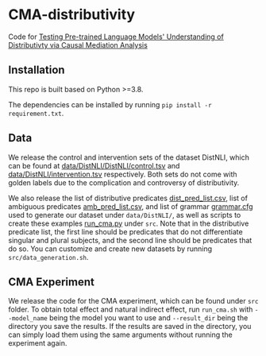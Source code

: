 # CMA-distributivity
Code for [Testing Pre-trained Language Models' Understanding of Distributivty via Causal Mediation Analysis](arxiv)

## Installation
This repo is built based on Python >=3.8.

The dependencies can be installed by running `pip install -r requirement.txt`.

## Data
We release the control and intervention sets of the dataset DistNLI, which can be found at [data/DistNLI/DistNLI/control.tsv](https://github.com/aponimma/CMA-distributivity/blob/main/data/DistNLI/control.tsv) and [data/DistNLI/intervention.tsv](https://github.com/aponimma/CMA-distributivity/blob/main/data/DistNLI/intervention.tsv) respectively. Both sets do not come with golden labels due to the complication and controversy of distributivity.

We also release the list of distributive predicates [dist_pred_list.csv](https://github.com/aponimma/CMA-distributivity/blob/main/data/DistNLI/dist_pred_list.csv), list of ambiguous predicates [amb_pred_list.csv](https://github.com/aponimma/CMA-distributivity/blob/main/data/DistNLI/amb_pred_list.csv), and list of grammar [grammar.cfg](https://github.com/aponimma/CMA-distributivity/blob/main/data/DistNLI/grammar.cfg) used to generate our dataset under `data/DistNLI/`, as well as scripts to create these examples [run_cma.py](https://github.com/aponimma/CMA-distributivity/blob/main/src/run_cma.py) under `src`. Note that in the distributive predicate list, the first line should be predicates that do not differentiate singular and plural subjects, and the second line should be predicates that do so. You can customize and create new datasets by running `src/data_generation.sh`.

## CMA Experiment
We release the code for the CMA experiment, which can be found under `src` folder. To obtain total effect and natural indirect effect, run `run_cma.sh` with `--model_name` being the model you want to use and `--result_dir` being the directory you save the results. If the results are saved in the directory, you can simply load them using the same arguments without running the experiment again.
